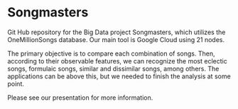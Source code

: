 
# Songmasters

Git Hub repository for the Big Data project Songmasters, which utilizes the OneMillionSongs database. Our main tool is Google Cloud using 21 nodes.

The primary objective is to compare each combination of songs. Then, according to their observable features, we can recognize the most eclectic songs, formulaic songs, similar and dissimilar songs, among others. The applications can be above this, but we needed to finish the analysis at some point.

Please see our presentation for more information.